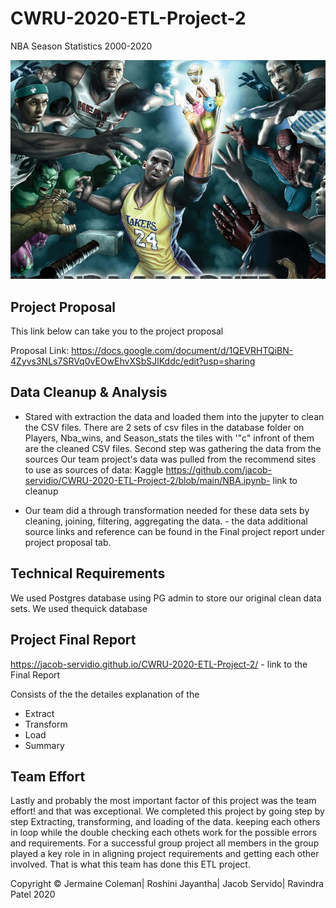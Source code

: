 # CWRU-2020-ETL-Project-2
NBA Season Statistics 2000-2020

![](images/NBA.png)

## Project Proposal

This link below can take you to the project proposal

Proposal Link: https://docs.google.com/document/d/1QEVRHTQiBN-4Zyvs3NLs7SRVq0vEOwEhvXSbSJlKddc/edit?usp=sharing

## Data Cleanup & Analysis

* Stared with extraction the data and loaded them into the jupyter to clean the CSV files. There are 2 sets of csv files in the database folder on Players, Nba_wins, and Season_stats the tiles with '"c" infront of them are the cleaned CSV files. Second step was gathering the data from the sources Our team  project's data was pulled from the recommend sites to use as sources of data: Kaggle 
https://github.com/jacob-servidio/CWRU-2020-ETL-Project-2/blob/main/NBA.ipynb- link to cleanup

* Our team did a through transformation needed for these data sets by cleaning, joining, filtering, aggregating the data.  - the data additional source links and reference can be found in the Final project report under project proposal tab. 
 
 ## Technical Requirements
  
 We used Postgres database using PG admin to store our original clean data sets. We used thequick database
 
 
 ## Project Final Report
 
 https://jacob-servidio.github.io/CWRU-2020-ETL-Project-2/ - link to the Final Report
 
 Consists of the the detailes explanation of the 
 * Extract
 * Transform 
 * Load 
 * Summary
 
## Team Effort

Lastly and probably the most important factor of this project was the team effort! and that was exceptional. We completed this project by going step by step Extracting, transforming, and loading of the data. keeping each others in loop while the double checking each othets work for the possible errors and requirements. For a successful group project all members in the group played a key role in in aligning project requirements and getting each other involved. That is what this team has done this ETL project.

 
 
 
 
 
 
 
 
 
 
 
 
 
 
 
 
 
 
 
 
 
 
 
 Copyright &copy; Jermaine Coleman| Roshini Jayantha| Jacob Servido| Ravindra Patel 2020</div>

